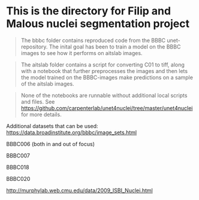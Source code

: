 # This is the directory for Filip and Malous nuclei segmentation project # 

> The bbbc folder contains reproduced code from the BBBC unet-repository.
> The inital goal has been to train a model on the BBBC images to see how it performs on aitslab images.

> The aitslab folder contains a script for converting C01 to tiff, along with a notebook that further 
> preprocesses the images and then lets the model trained on the BBBC-images make predictions on a sample of the aitslab images. 

> None of the notebooks are runnable without additional local scripts and files. See https://github.com/carpenterlab/unet4nuclei/tree/master/unet4nuclei for more details. 

Additional datasets that can be used:
https://data.broadinstitute.org/bbbc/image_sets.html

BBBC006 (both in and out of focus)

BBBC007

BBBC018

BBBC020

http://murphylab.web.cmu.edu/data/2009_ISBI_Nuclei.html
